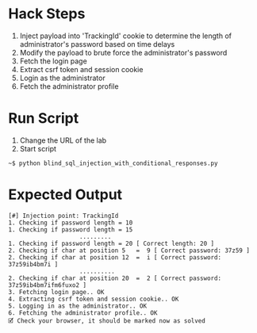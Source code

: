 # Hack Steps

1. Inject payload into 'TrackingId' cookie to determine the length of administrator's password based on time delays
2. Modify the payload to brute force the administrator's password 
3. Fetch the login page
4. Extract csrf token and session cookie
5. Login as the administrator
6. Fetch the administrator profile

# Run Script

1. Change the URL of the lab
2. Start script

```
~$ python blind_sql_injection_with_conditional_responses.py
```

# Expected Output

```
[#] Injection point: TrackingId
1. Checking if password length = 10 
1. Checking if password length = 15
                    .........
1. Checking if password length = 20 [ Correct length: 20 ]
2. Checking if char at position 5   =  9 [ Correct password: 37z59 ]
2. Checking if char at position 12  =  i [ Correct password: 37z59ib4bm7i ]
                    ..........
2. Checking if char at position 20  =  2 [ Correct password: 37z59ib4bm7ifm6fuxo2 ]
3. Fetching login page.. OK
4. Extracting csrf token and session cookie.. OK
5. Logging in as the administrator.. OK
6. Fetching the administrator profile.. OK
🗹 Check your browser, it should be marked now as solved
```
